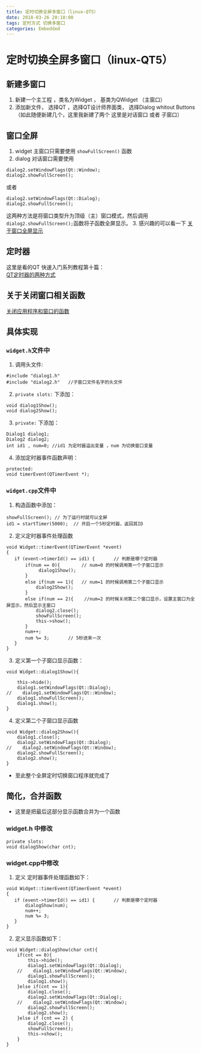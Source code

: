 ```yaml
---
title: 定时切换全屏多窗口（linux-QT5）
date: 2018-03-26 20:10:00
tags: 定时方式 切换多窗口
categories: Embedded
---
```


# 定时切换全屏多窗口（linux-QT5）

## 新建多窗口

1. 新建一个主工程 ，类名为Widget ， 基类为QWidget （主窗口）
2. 添加新文件， 选择QT ，选择QT设计师界面类，  选择Dialog whitout Buttons （如此随便新建几个，这里我新建了两个  这里是对话窗口 或者  子窗口）

## 窗口全屏

1. widget 主窗口只需要使用 `showFullScreen()` 函数
2. dialog 对话窗口需要使用
```
dialog2.setWindowFlags(Qt::Window);
dialog2.showFullScreen();
```
或者
```
dialog2.setWindowFlags(Qt::Dialog);
dialog2.showFullScreen();
```
这两种方法是将窗口类型升为顶级（主）窗口模式，然后调用`dialog2.showFullScreen();`函数将子函数全屏显示。
3. 感兴趣的可以看一下 [关于窗口全屏显示](https://www.bbsmax.com/A/RnJWY1wYdq/)

## 定时器

这里是看的QT 快速入门系列教程第十篇：  
[QT定时器的两种方式](https://wizardforcel.gitbooks.io/qt-beginning/content/13.html)

## 关于关闭窗口相关函数
[关闭应用程序和窗口的函数](http://blog.csdn.net/xqhrs232/article/details/78211614)

## 具体实现

### `widget.h`文件中

1. 调用头文件:
```
#include "dialog1.h"
#include "dialog2.h"   //子窗口文件名字的头文件
```

2. `private slots:` 下添加：
```
void dialog1Show();
void dialog2Show();
```

3. `private:` 下添加：
```
Dialog1 dialog1;
Dialog2 dialog2;
int id1 , num=0; //id1 为定时器溢出变量 ，num 为切换窗口变量
```

4. 添加定时器事件函数声明：
```
protected:
void timerEvent(QTimerEvent *);
```

### `widget.cpp`文件中

1. 构造函数中添加：
```
showFullScreen(); // 为了运行时就可以全屏
id1 = startTimer(5000);  // 开启一个5秒定时器，返回其ID
```

2. 定义定时器事件处理函数
```
void Widget::timerEvent(QTimerEvent *event)
{
   if (event->timerId() == id1) {       // 判断是哪个定时器
       if(num == 0){        // num=0 的时候调用第一个子窗口显示
            dialog1Show();
       }
       else if(num == 1){   // num=1 的时候调用第二个子窗口显示
           dialog2Show();
       }
       else if(num == 2){    //num=2 的时候关闭第二个窗口显示，设置主窗口为全屏显示，然后显示主窗口
           dialog2.close();
           showFullScreen();
           this->show();
       }
       num++;
       num %= 3;       // 5秒进来一次  
   }
}
```

3. 定义第一个子窗口显示函数：
```
void Widget::dialog1Show(){

    this->hide();
    dialog1.setWindowFlags(Qt::Dialog);
//    dialog1.setWindowFlags(Qt::Window);
    dialog1.showFullScreen();
    dialog1.show();
}
```

4. 定义第二个子窗口显示函数
```
void Widget::dialog2Show(){
    dialog1.close();
    dialog2.setWindowFlags(Qt::Dialog);
//    dialog2.setWindowFlags(Qt::Window);
    dialog2.showFullScreen();
    dialog2.show();
}
```


- 至此整个全屏定时切换窗口程序就完成了

## 简化，合并函数
- 这里是把最后这部分显示函数合并为一个函数

### widget.h 中修改

```
private slots:
void dialogShow(char cnt);
```

### widget.cpp中修改

1. 定义 定时器事件处理函数如下：
```
void Widget::timerEvent(QTimerEvent *event)
{
   if (event->timerId() == id1) {       // 判断是哪个定时器
       dialogShow(num);
       num++;
       num %= 3;
   }
}
```

2. 定义显示函数如下：
```
void Widget::dialogShow(char cnt){
    if(cnt == 0){
        this->hide();
        dialog1.setWindowFlags(Qt::Dialog);
    //    dialog1.setWindowFlags(Qt::Window);
        dialog1.showFullScreen();
        dialog1.show();
    }else if(cnt == 1){
        dialog1.close();
        dialog2.setWindowFlags(Qt::Dialog);
    //    dialog2.setWindowFlags(Qt::Window);
        dialog2.showFullScreen();
        dialog2.show();
    }else if (cnt == 2) {
        dialog2.close();
        showFullScreen();
        this->show();
    }
}
```
